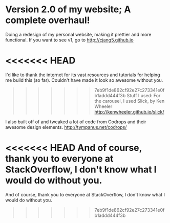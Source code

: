 Version 2.0 of my website; A complete overhaul!
=========

Doing a redesign of my personal website, making it prettier and more functional. If you want to see v1, go to http://cjang5.github.io

<<<<<<< HEAD
=======
I'd like to thank the internet for its vast resources and tutorials for helping me build this (so far). Couldn't have made it look so awesome without you.

>>>>>>> 7eb9f1de862cf92e27c273341e0fb1addd444f3b
Stuff I used:
For the carousel, I used Slick, by Ken Wheeler
http://kenwheeler.github.io/slick/

I also built off of and tweaked a lot of code from Codrops and their awesome design elements. 
http://tympanus.net/codrops/

<<<<<<< HEAD
And of course, thank you to everyone at StackOverflow, I don't know what I would do without you.
=======
And of course, thank you to everyone at StackOverflow, I don't know what I would do without you.
>>>>>>> 7eb9f1de862cf92e27c273341e0fb1addd444f3b
